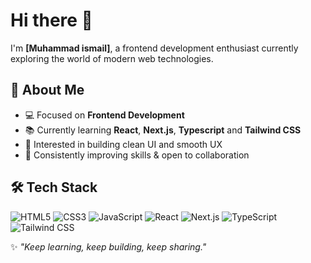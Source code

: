 # Hi there 👋

I'm **[Muhammad ismail]**, a frontend development enthusiast currently exploring the world of modern web technologies.  

## 🌱 About Me
- 💻 Focused on **Frontend Development**  
- 📚 Currently learning **React**, **Next.js**, **Typescript** and **Tailwind CSS**  
- 🎨 Interested in building clean UI and smooth UX  
- 🚀 Consistently improving skills & open to collaboration  

## 🛠️ Tech Stack
![HTML5](https://img.shields.io/badge/-HTML5-E34F26?logo=html5&logoColor=white&style=flat)
![CSS3](https://img.shields.io/badge/-CSS3-1572B6?logo=css3&logoColor=white&style=flat)
![JavaScript](https://img.shields.io/badge/-JavaScript-F7DF1E?logo=javascript&logoColor=black&style=flat)
![React](https://img.shields.io/badge/-React-61DAFB?logo=react&logoColor=black&style=flat)
![Next.js](https://img.shields.io/badge/-Next.js-000000?logo=nextdotjs&logoColor=white&style=flat)
![TypeScript](https://img.shields.io/badge/-TypeScript-3178C6?logo=typescript&logoColor=white&style=flat)
![Tailwind CSS](https://img.shields.io/badge/-TailwindCSS-38B2AC?logo=tailwindcss&logoColor=white&style=flat)

✨ _"Keep learning, keep building, keep sharing."_  
